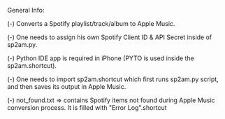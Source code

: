 
General Info:


(-) Converts a Spotify playlist/track/album to Apple Music.


(-) One needs to assign his own Spotify Client ID & API Secret inside of sp2am.py.


(-) Python IDE app is required in iPhone (PYTO is used inside the sp2am.shortcut).


(-) One needs to import sp2am.shortcut which first runs sp2am.py script, and then saves its output in Apple Music.


(-) not_found.txt => contains Spotify items not found during Apple Music conversion process. It is filled with "Error Log".shortcut